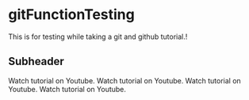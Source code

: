 # gitFunctionTesting
This is for testing while taking a git and github tutorial.!

## Subheader

Watch tutorial on Youtube.
Watch tutorial on Youtube.
Watch tutorial on Youtube.
Watch tutorial on Youtube.
